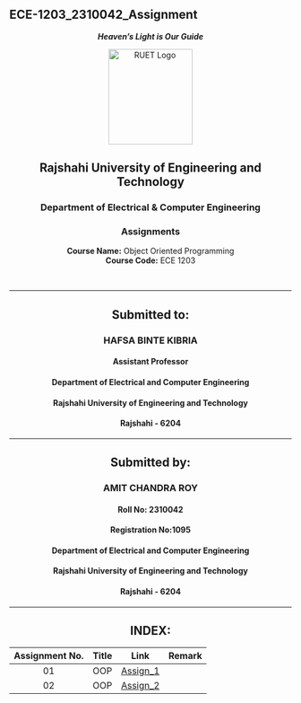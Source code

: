 ## ECE-1203_2310042_Assignment
<div align="center">
  
_**Heaven’s Light is Our Guide**_
</div>

<p align="center">
  <img src="https://github.com/user-attachments/assets/18531be8-2a84-4bea-9027-5f1c40549dfa" alt="RUET Logo" style="width:150px;height:170px;">
</p>

<div align="center">
  
  ## **Rajshahi University of Engineering and Technology** <br> 
  ### **Department of Electrical & Computer Engineering**
  ### **Assignments**<br>
  **Course Name:** Object Oriented Programming <br>
  **Course Code:** ECE 1203
</div>
<br>
<div align="center">

---  
##  Submitted to: 

### **HAFSA BINTE KIBRIA**
#### Assistant Professor
#### Department of Electrical and Computer Engineering
#### Rajshahi University of Engineering and Technology
#### Rajshahi - 6204

---

## Submitted by:

### **AMIT CHANDRA ROY**
#### Roll No: 2310042
#### Registration No:1095
#### Department of Electrical and Computer Engineering
#### Rajshahi University of Engineering and Technology
#### Rajshahi - 6204

---
</div>

<div align="center">

## INDEX:
| Assignment No. | Title | Link | Remark |
| :---: | :---: | :---: | :----: |
| 01 | OOP |[Assign_1](https://github.com/Amit2310042/ECE-1203/blob/main/Asspgn_1.md)
| 02 | OOP |[Assign_2](https://github.com/Amit2310042/ECE-1203/blob/main/Asspgn_1.md)
